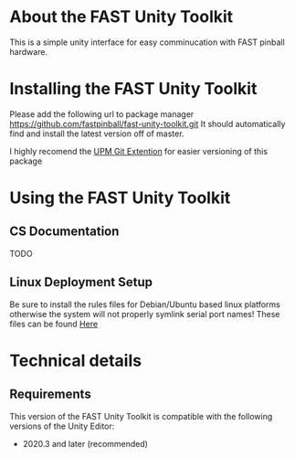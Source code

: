 # About the FAST Unity Toolkit

This is a simple unity interface for easy comminucation with FAST pinball hardware. 

# Installing the FAST Unity Toolkit

Please add the following url to package manager https://github.com/fastpinball/fast-unity-toolkit.git
It should automatically find and install the latest version off of master.

I highly recomend the [UPM Git Extention](https://github.com/mob-sakai/UpmGitExtension) for easier versioning of this package

# Using the FAST Unity Toolkit

## CS Documentation

TODO

## Linux Deployment Setup

Be sure to install the rules files for Debian/Ubuntu based linux platforms otherwise the system will not properly symlink serial port names!
These files can be found [Here](https://github.com/fastpinball/fast-unity-toolkit/tree/main/FastRulesSetup-Linux~)



# Technical details
## Requirements

This version of the FAST Unity Toolkit is compatible with the following versions of the Unity Editor:

* 2020.3 and later (recommended)

